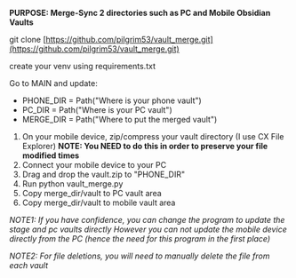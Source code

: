**PURPOSE:   Merge-Sync 2 directories such as PC and Mobile Obsidian Vaults**

git clone [https://github.com/pilgrim53/vault_merge.git](https://github.com/pilgrim53/vault_merge.git)

create your venv using requirements.txt

Go to MAIN and update: 
- PHONE_DIR = Path("Where is your phone vault") 
- PC_DIR = Path("Where is your PC vault") 
- MERGE_DIR = Path("Where to put the merged vault")

1. On your mobile device, zip/compress your vault directory (I use CX File Explorer) 
	**NOTE: You NEED to do this in order to preserve your file modified times**
2. Connect your mobile device to your PC
3. Drag and drop the vault.zip to "PHONE_DIR"
4. Run python vault_merge.py
5. Copy merge_dir/vault to PC vault area
6. Copy merge_dir/vault to mobile vault area

*NOTE1: If you have confidence, you can change the program to update the stage and pc vaults directly However you can not update the mobile device directly from the PC (hence the need for this program in the first place)*

*NOTE2: For file deletions, you will need to manually delete the file from each vault*
